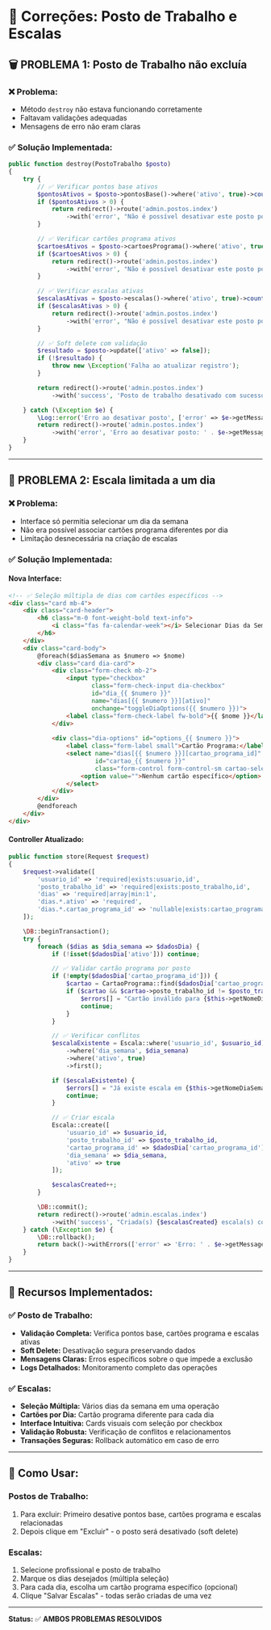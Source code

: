 # 🔧 Correções: Posto de Trabalho e Escalas

## 🗑️ **PROBLEMA 1: Posto de Trabalho não excluía**

### ❌ Problema:
- Método `destroy` não estava funcionando corretamente
- Faltavam validações adequadas 
- Mensagens de erro não eram claras

### ✅ Solução Implementada:

```php
public function destroy(PostoTrabalho $posto)
{
    try {
        // ✅ Verificar pontos base ativos
        $pontosAtivos = $posto->pontosBase()->where('ativo', true)->count();
        if ($pontosAtivos > 0) {
            return redirect()->route('admin.postos.index')
                ->with('error', "Não é possível desativar este posto pois ele possui {$pontosAtivos} ponto(s) base ativo(s).");
        }

        // ✅ Verificar cartões programa ativos  
        $cartoesAtivos = $posto->cartoesPrograma()->where('ativo', true)->count();
        if ($cartoesAtivos > 0) {
            return redirect()->route('admin.postos.index')
                ->with('error', "Não é possível desativar este posto pois ele possui {$cartoesAtivos} cartão(ões) programa ativo(s).");
        }

        // ✅ Verificar escalas ativas
        $escalasAtivas = $posto->escalas()->where('ativo', true)->count();
        if ($escalasAtivas > 0) {
            return redirect()->route('admin.postos.index')
                ->with('error', "Não é possível desativar este posto pois ele possui {$escalasAtivas} escala(s) ativa(s).");
        }

        // ✅ Soft delete com validação
        $resultado = $posto->update(['ativo' => false]);
        if (!$resultado) {
            throw new \Exception('Falha ao atualizar registro');
        }

        return redirect()->route('admin.postos.index')
            ->with('success', 'Posto de trabalho desativado com sucesso!');

    } catch (\Exception $e) {
        \Log::error('Erro ao desativar posto', ['error' => $e->getMessage()]);
        return redirect()->route('admin.postos.index')
            ->with('error', 'Erro ao desativar posto: ' . $e->getMessage());
    }
}
```

---

## 📅 **PROBLEMA 2: Escala limitada a um dia**

### ❌ Problema:
- Interface só permitia selecionar um dia da semana
- Não era possível associar cartões programa diferentes por dia
- Limitação desnecessária na criação de escalas

### ✅ Solução Implementada:

#### **Nova Interface:**
```html
<!-- ✅ Seleção múltipla de dias com cartões específicos -->
<div class="card mb-4">
    <div class="card-header">
        <h6 class="m-0 font-weight-bold text-info">
            <i class="fas fa-calendar-week"></i> Selecionar Dias da Semana
        </h6>
    </div>
    <div class="card-body">
        @foreach($diasSemana as $numero => $nome)
        <div class="card dia-card">
            <div class="form-check mb-2">
                <input type="checkbox" 
                       class="form-check-input dia-checkbox" 
                       id="dia_{{ $numero }}" 
                       name="dias[{{ $numero }}][ativo]" 
                       onchange="toggleDiaOptions({{ $numero }})">
                <label class="form-check-label fw-bold">{{ $nome }}</label>
            </div>
            
            <div class="dia-options" id="options_{{ $numero }}">
                <label class="form-label small">Cartão Programa:</label>
                <select name="dias[{{ $numero }}][cartao_programa_id]" 
                        id="cartao_{{ $numero }}"
                        class="form-control form-control-sm cartao-select">
                    <option value="">Nenhum cartão específico</option>
                </select>
            </div>
        </div>
        @endforeach
    </div>
</div>
```

#### **Controller Atualizado:**
```php
public function store(Request $request)
{
    $request->validate([
        'usuario_id' => 'required|exists:usuario,id',
        'posto_trabalho_id' => 'required|exists:posto_trabalho,id',
        'dias' => 'required|array|min:1',
        'dias.*.ativo' => 'required',
        'dias.*.cartao_programa_id' => 'nullable|exists:cartao_programas,id'
    ]);

    \DB::beginTransaction();
    try {
        foreach ($dias as $dia_semana => $dadosDia) {
            if (!isset($dadosDia['ativo'])) continue;

            // ✅ Validar cartão programa por posto
            if (!empty($dadosDia['cartao_programa_id'])) {
                $cartao = CartaoPrograma::find($dadosDia['cartao_programa_id']);
                if ($cartao && $cartao->posto_trabalho_id != $posto_trabalho_id) {
                    $errors[] = "Cartão inválido para {$this->getNomeDiaSemana($dia_semana)}";
                    continue;
                }
            }

            // ✅ Verificar conflitos
            $escalaExistente = Escala::where('usuario_id', $usuario_id)
                ->where('dia_semana', $dia_semana)
                ->where('ativo', true)
                ->first();

            if ($escalaExistente) {
                $errors[] = "Já existe escala em {$this->getNomeDiaSemana($dia_semana)}";
                continue;
            }

            // ✅ Criar escala
            Escala::create([
                'usuario_id' => $usuario_id,
                'posto_trabalho_id' => $posto_trabalho_id,
                'cartao_programa_id' => $dadosDia['cartao_programa_id'] ?: null,
                'dia_semana' => $dia_semana,
                'ativo' => true
            ]);

            $escalasCreated++;
        }

        \DB::commit();
        return redirect()->route('admin.escalas.index')
            ->with('success', "Criada(s) {$escalasCreated} escala(s) com sucesso!");
    } catch (\Exception $e) {
        \DB::rollback();
        return back()->withErrors(['error' => 'Erro: ' . $e->getMessage()]);
    }
}
```

---

## 🎯 **Recursos Implementados:**

### ✅ **Posto de Trabalho:**
- **Validação Completa:** Verifica pontos base, cartões programa e escalas ativas
- **Soft Delete:** Desativação segura preservando dados
- **Mensagens Claras:** Erros específicos sobre o que impede a exclusão
- **Logs Detalhados:** Monitoramento completo das operações

### ✅ **Escalas:**
- **Seleção Múltipla:** Vários dias da semana em uma operação
- **Cartões por Dia:** Cartão programa diferente para cada dia
- **Interface Intuitiva:** Cards visuais com seleção por checkbox
- **Validação Robusta:** Verificação de conflitos e relacionamentos
- **Transações Seguras:** Rollback automático em caso de erro

---

## 🚀 **Como Usar:**

### **Postos de Trabalho:**
1. Para excluir: Primeiro desative pontos base, cartões programa e escalas relacionadas
2. Depois clique em "Excluir" - o posto será desativado (soft delete)

### **Escalas:**
1. Selecione profissional e posto de trabalho
2. Marque os dias desejados (múltipla seleção)
3. Para cada dia, escolha um cartão programa específico (opcional)
4. Clique "Salvar Escalas" - todas serão criadas de uma vez

---

**Status:** ✅ **AMBOS PROBLEMAS RESOLVIDOS** 